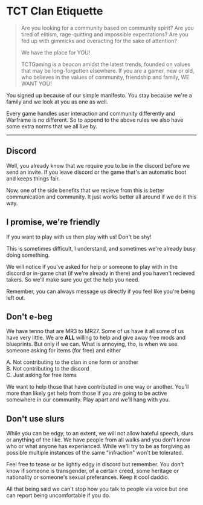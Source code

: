 # TCT Clan Etiquette

> Are you looking for a community based on community spirit? Are you tired of elitism, rage-quitting and impossible expectations? Are you fed up with gimmicks and overacting for the sake of attention?
> 
> We have the place for YOU!
> 
> TCTGaming is a beacon amidst the latest trends, founded on values that may be long-forgotten elsewhere. If you are a gamer, new or old, who believes in the values of community, friendship and family, WE WANT YOU!

You signed up because of our simple manifesto. You stay because we're a family and we look at you as one as well.

Every game handles user interaction and community differently and Warframe is no different. So to append to the above rules we also have some extra norms that we all live by.

---

## Discord
Well, you already know that we require you to be in the discord before we send an invite. If you leave discord or the game that's an automatic boot and keeps things fair. 

Now, one of the side benefits that we recieve from this is better communication and community. It just works better all around if we do it this way. 

## I promise, we're friendly
If you want to play with us then play with us! Don't be shy!

This is sometimes difficult, I understand, and sometimes we're already busy doing something.

We will notice if you've asked for help or someone to play with in the discord or in-game chat (if we're already in there) and you haven't recieved takers. So we'll make sure you get the help you need. 

Remember, you can always message us directly if you feel like you're being left out.

## Don't e-beg
We have tenno that are MR3 to MR27. Some of us have it all some of us have very little. We are **ALL** willing to help and give away free mods and blueprints. But only if we can. What is annoying, tho, is when we see someone asking for items (for free) and either

A. Not contributing to the clan in one form or another <br />
B. Not contributing to the discord <br />
C. Just asking for free items <br />

We want to help those that have contributed in one way or another. You'll more than likely get help from those if you are going to be active somewhere in our community. Play apart and we'll hang with you.

## Don't use slurs
While you can be edgy, to an extent, we will not allow hateful speech, slurs or anything of the like. We have people from all walks and you don't know who or what anyone has experianced. While we'll try to be as forgiving as possible multiple instances of the same "infraction" won't be tolerated. 

Feel free to tease or be lightly edgy in discord but remember. You don't know if someone is transgender, of a certain creed, some heritage or nationality or someone's sexual preferances. Keep it cool daddio.

All that being said we can't stop how you talk to people via voice but one can report being uncomfortable if you do.
